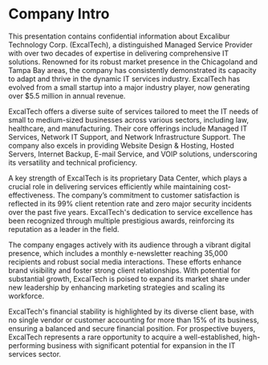 # Company Intro

This presentation contains confidential information about Excalibur Technology Corp. (ExcalTech), a distinguished Managed Service Provider with over two decades of expertise in delivering comprehensive IT solutions. Renowned for its robust market presence in the Chicagoland and Tampa Bay areas, the company has consistently demonstrated its capacity to adapt and thrive in the dynamic IT services industry. ExcalTech has evolved from a small startup into a major industry player, now generating over $5.5 million in annual revenue.

ExcalTech offers a diverse suite of services tailored to meet the IT needs of small to medium-sized businesses across various sectors, including law, healthcare, and manufacturing. Their core offerings include Managed IT Services, Network IT Support, and Network Infrastructure Support. The company also excels in providing Website Design & Hosting, Hosted Servers, Internet Backup, E-mail Service, and VOIP solutions, underscoring its versatility and technical proficiency.

A key strength of ExcalTech is its proprietary Data Center, which plays a crucial role in delivering services efficiently while maintaining cost-effectiveness. The company’s commitment to customer satisfaction is reflected in its 99% client retention rate and zero major security incidents over the past five years. ExcalTech's dedication to service excellence has been recognized through multiple prestigious awards, reinforcing its reputation as a leader in the field.

The company engages actively with its audience through a vibrant digital presence, which includes a monthly e-newsletter reaching 35,000 recipients and robust social media interactions. These efforts enhance brand visibility and foster strong client relationships. With potential for substantial growth, ExcalTech is poised to expand its market share under new leadership by enhancing marketing strategies and scaling its workforce.

ExcalTech's financial stability is highlighted by its diverse client base, with no single vendor or customer accounting for more than 15% of its business, ensuring a balanced and secure financial position. For prospective buyers, ExcalTech represents a rare opportunity to acquire a well-established, high-performing business with significant potential for expansion in the IT services sector.